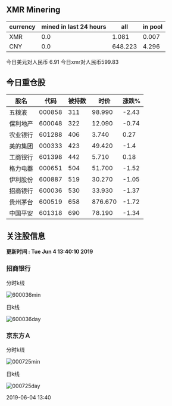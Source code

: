 ## XMR Minering

|currency|mined in last 24 hours|all|in pool|
|---|---|---|---|
|XMR|0.0|1.081|0.007|
|CNY|0.0|648.223|4.296|

今日美元对人民币 6.91	今日xmr对人民币599.83


## 今日重仓股 

|股名|代码|被持数|时价|涨跌%|
|---|---|---|---|---|
|五粮液|000858|311|98.990|-2.43|
|保利地产|600048|322|12.090|-0.74|
|农业银行|601288|406|3.740|0.27|
|美的集团|000333|423|49.420|-1.4|
|工商银行|601398|442|5.710|0.18|
|格力电器|000651|504|51.700|-1.52|
|伊利股份|600887|519|30.270|-1.05|
|招商银行|600036|530|33.930|-1.37|
|贵州茅台|600519|658|876.670|-1.72|
|中国平安|601318|690|78.190|-1.34|

## 关注股信息
**更新时间 : Tue Jun  4 13:40:10 2019**
### 招商银行 
分时k线

![600036min](http://image.sinajs.cn/newchart/min/n/sh600036.gif)

日k线

![600036day](http://image.sinajs.cn/newchart/daily/n/sh600036.gif)

### 京东方Ａ 
分时k线

![000725min](http://image.sinajs.cn/newchart/min/n/sz000725.gif)

日k线

![000725day](http://image.sinajs.cn/newchart/daily/n/sz000725.gif)

2019-06-04 13:40